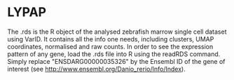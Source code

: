 # LYPAP

The .rds is the R object of the analysed zebrafish marrow single cell dataset using VarID. 
It contains all the info one needs, including clusters, UMAP coordinates, normalised and raw counts. 
In order to see the expression pattern of any gene, load the .rds file into R using the readRDS command. 
Simply replace "ENSDARG00000035326" by the Ensembl ID of the gene of interest (see http://www.ensembl.org/Danio_rerio/Info/Index).

